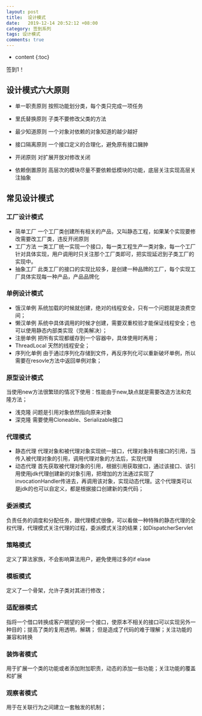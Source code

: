 ```yaml
---
layout: post
title:  设计模式
date:   2019-12-14 20:52:12 +08:00
category: 签到系列
tags: 设计模式
comments: true
---
```


* content
{:toc}


签到1！






## 设计模式六大原则

- 单一职责原则 按照功能划分类，每个类只完成一项任务

- 里氏替换原则 子类不要修改父类的方法

- 最少知道原则 一个对象对依赖的对象知道的越少越好

- 接口隔离原则 一个接口定义的合理化，避免原有接口臃肿

- 开闭原则 对扩展开放对修改关闭

- 依赖倒置原则 高层次的模块尽量不要依赖低模块的功能，底层关注实现高层关注抽象

## 常见设计模式

### 工厂设计模式

- 简单工厂
    一个工厂类创建所有相关的产品，又叫静态工程，如果某个实现要修改需要改工厂类，违反开闭原则
- 工厂方法
    一类工厂统一实现一个接口，每一类工程生产一类对象，每一个工厂针对具体实现，用户调用时只关注那个工厂类即可，把实现延迟到子类工厂的实现中。
- 抽象工厂
    此类工厂的接口的实现比较多，是创建一种品牌的工厂，每个实现工厂具体实现每一种产品，产品品牌化

### 单例设计模式

- 饿汉单例
    系统加载的时候就创建，绝对的线程安全，只有一个问题就是浪费空间；
- 懒汉单例
    系统中具体调用的时候才创建，需要双重校验才能保证线程安全；也可以使用静态内部类实现（完美解决）；
- 注册单例
    把所有实现都缓存到一个容器中，具体使用时再用；
- ThreadLocal
    天然的线程安全；
- 序列化单例
    由于通过序列化存储到文件，再反序列化可以重新破坏单例，所以需要在resovle方法中返回单例对象；

### 原型设计模式

当使用new方法很繁琐的情况下使用：性能由于new,缺点就是需要改造方法和克隆方法；

  - 浅克隆
    问题是引用对象依然指向原来对象
  - 深克隆
    需要使用Cloneable、Serializable接口

### 代理模式

  - 静态代理
   代理对象和被代理对象实现统一接口，代理对象持有接口的引用，当传入被代理对象的引用，调用代理对象的方法后，实现代理
  - 动态代理
    首先获取被代理对象的引用，根据引用获取接口，通过该接口、该引用使用jdk代理创建新的对象引用，把增加的方法通过实现了invocationHandler传进去，再调用该对象，实现动态代理。这个代理类可以是jdk的也可以自定义，都是根据接口创建新的类代码；

### 委派模式

  负责任务的调度和分配任务，跟代理模式很像，可以看做一种特殊的静态代理的全权代理，代理模式关注代理的过程，委派模式关注的结果；如DispatcherServlet

### 策略模式

  定义了算法家族，不会影响算法用户，避免使用过多的if elase

### 模板模式

  定义了一个骨架，允许子类对其进行修改；

### 适配器模式

指将一个借口转换成客户期望的另一个接口，使原本不相关的接口可以实现另外一种目的；提高了类的复用透明，解耦；
但是造成了代码的难于理解；关注功能的兼容和转换

### 装饰者模式

用于扩展一个类的功能或者添加附加职责，动态的添加一些功能；关注功能的覆盖和扩展

### 观察者模式

用于在关联行为之间建立一套触发的机制；
